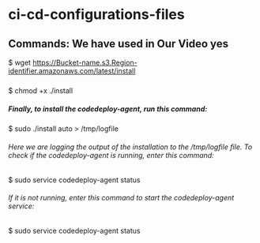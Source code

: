 # ci-cd-configurations-files

## Commands: We have used in Our Video yes


$ wget https://Bucket-name.s3.Region-identifier.amazonaws.com/latest/install


#####

$ chmod +x ./install

##### Finally, to install the codedeploy-agent, run this command:

$ sudo ./install auto > /tmp/logfile

###### Here we are logging the output of the installation to the /tmp/logfile file. To check if the codedeploy-agent is running, enter this command:
$ sudo service codedeploy-agent status

###### If it is not running, enter this command to start the codedeploy-agent service:

$ sudo service codedeploy-agent status


